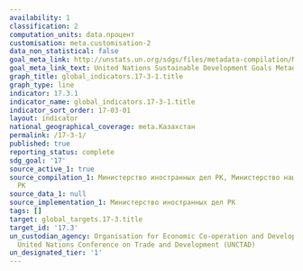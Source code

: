 ```yaml
---
availability: 1
classification: 2
computation_units: data.процент
customisation: meta.customisation-2
data_non_statistical: false
goal_meta_link: http://unstats.un.org/sdgs/files/metadata-compilation/Metadata-Goal-17.pdf
goal_meta_link_text: United Nations Sustainable Development Goals Metadata (pdf 468kB)
graph_title: global_indicators.17-3-1.title
graph_type: line
indicator: 17.3.1
indicator_name: global_indicators.17-3-1.title
indicator_sort_order: 17-03-01
layout: indicator
national_geographical_coverage: meta.Казахстан
permalink: /17-3-1/
published: true
reporting_status: complete
sdg_goal: '17'
source_active_1: true
source_compilation_1: Министерство иностранных дел РК, Министерство национальной экономики
  РК
source_data_1: null
source_implementation_1: Министерство иностранных дел РК
tags: []
target: global_targets.17-3.title
target_id: '17.3'
un_custodian_agency: Organisation for Economic Co-operation and Development (OECD),
  United Nations Conference on Trade and Development (UNCTAD)
un_designated_tier: '1'
---
```

